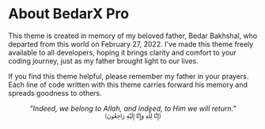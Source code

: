 # About BedarX Pro

This theme is created in memory of my beloved father, Bedar Bakhshal, who departed from this world on February 27, 2022. I've made this theme freely available to all developers, hoping it brings clarity and comfort to your coding journey, just as my father brought light to our lives.

If you find this theme helpful, please remember my father in your prayers. Each line of code written with this theme carries forward his memory and spreads goodness to others.

<div align="center">
  <em>"Indeed, we belong to Allah, and indeed, to Him we will return."</em>
  <br>
  <small>(إِنَّا لِلَّهِ وَإِنَّا إِلَيْهِ رَاجِعُونَ)</small>
</div>
